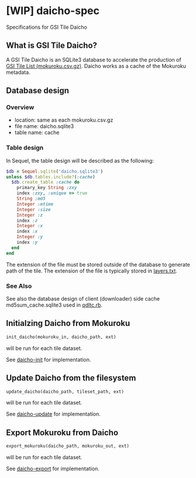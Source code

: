 # [WIP] daicho-spec
Specifications for GSI Tile Daicho

## What is GSI Tile Daicho?
A GSI Tile Daicho is an SQLite3 database to accelerate the production of
[GSI Tile List (mokuroku.csv.gz)](https://github.com/gsi-cyberjapan/mokuroku-spec). Daicho works as a cache of the Mokuroku metadata.

## Database design
### Overview
- location: same as each mokuroku.csv.gz
- file name: daicho.sqlite3
- table name: cache

### Table design
In Sequel, the table design will be described as the following:
```ruby
$db = Sequel.sqlite('daicho.sqlite3')
unless $db.tables.include?(:cache)
  $db.create_table :cache do
    primary_key String :zxy
    index :zxy, :unique => true
    String :md5
    Integer :mtime
    Integer :size
    Integer :z
    index :z
    Integer :x
    index :x
    Integer :y
    index :y
  end
end
```
The extension of the file must be stored outside of the database to generate path of the tile. The extension of the file is typically stored in [layers.txt](https://github.com/gsi-cyberjapan/layers-dot-txt-spec).

### See Also
See also the database design of client (downloader) side cache md5sum_cache.sqlite3 used in  [qdltc.rb](https://github.com/gsi-cyberjapan/qdltc).

## Initialzing Daicho from Mokuroku
```ruby
init_daicho(mokuroku_in, daicho_path, ext)
```
will be run for each tile dataset.

See [daicho-init](https://github.com/gsi-cyberjapan/daicho-init) for implementation.

## Update Daicho from the filesystem
```ruby
update_daicho(daicho_path, tileset_path, ext)
```
will be run for each tile dataset.

See [daicho-update](https://github.com/gsi-cyberjapan/daicho-update) for implementation.

## Export Mokuroku from Daicho
```ruby
export_mokuroku(daicho_path, mokuroku_out, ext)
```
will be run for each tile dataset.

See [daicho-export](https://github.com/gsi-cyberjapan/daicho-export) for implementation.
